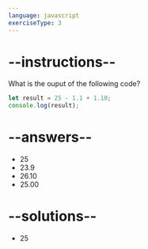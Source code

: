 ```yaml
---
language: javascript
exerciseType: 3
---
```


# --instructions--

What is the ouput of the following code?
```javascript
let result = 25 - 1.1 + 1.10;
console.log(result);
```

# --answers--

- 25
- 23.9
- 26.10
- 25.00

# --solutions--

- 25
